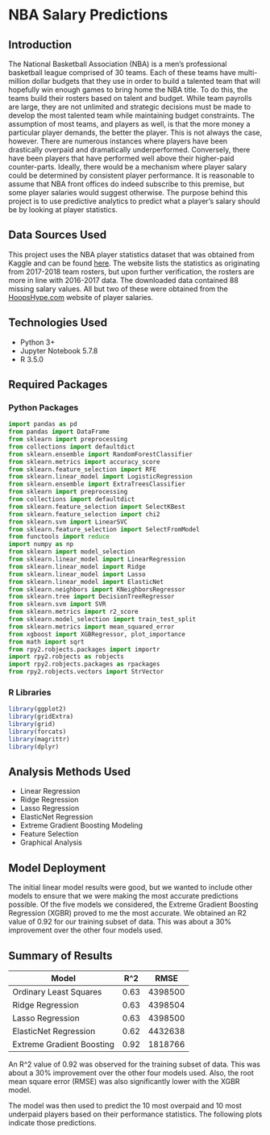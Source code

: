 # NBA Salary Predictions

## Introduction
The National Basketball Association (NBA) is a men’s professional basketball league comprised of 30 teams.  Each of these teams have multi-million dollar budgets that they use in order to build a talented team that will hopefully win enough games to bring home the NBA title.  To do this, the teams build their rosters based on talent and budget.  While team payrolls are large, they are not unlimited and strategic decisions must be made to develop the most talented team while maintaining budget constraints.  The assumption of most teams, and players as well, is that the more money a particular player demands, the better the player.  This is not always the case, however.  There are numerous instances where players have been drastically overpaid and dramatically underperformed. Conversely, there have been players that have performed well above their higher-paid counter-parts.  Ideally, there would be a mechanism where player salary could be determined by consistent player performance.  It is reasonable to assume that NBA front offices do indeed subscribe to this premise, but some player salaries would suggest otherwise.  The purpose behind this project is to use predictive analytics to predict what a player’s salary should be by looking at player statistics.

## Data Sources Used
This project uses the NBA player statistics dataset that was obtained from Kaggle and can be found [here](https://www.kaggle.com/koki25ando/salary).  The website lists the statistics as originating from 2017-2018 team rosters, but upon further verification, the rosters are more in line with 2016-2017 data.  The downloaded data contained 88 missing salary values.  All but two of these were obtained from the [HoopsHype.com](https://hoopshype.com/salaries/players/2016-2017/) website of player salaries.

## Technologies Used
* Python 3+  
* Jupyter Notebook 5.7.8  
* R 3.5.0

## Required Packages
### Python Packages
```python
import pandas as pd
from pandas import DataFrame
from sklearn import preprocessing
from collections import defaultdict
from sklearn.ensemble import RandomForestClassifier
from sklearn.metrics import accuracy_score
from sklearn.feature_selection import RFE
from sklearn.linear_model import LogisticRegression
from sklearn.ensemble import ExtraTreesClassifier
from sklearn import preprocessing
from collections import defaultdict
from sklearn.feature_selection import SelectKBest
from sklearn.feature_selection import chi2
from sklearn.svm import LinearSVC
from sklearn.feature_selection import SelectFromModel
from functools import reduce
import numpy as np
from sklearn import model_selection
from sklearn.linear_model import LinearRegression
from sklearn.linear_model import Ridge
from sklearn.linear_model import Lasso
from sklearn.linear_model import ElasticNet
from sklearn.neighbors import KNeighborsRegressor
from sklearn.tree import DecisionTreeRegressor
from sklearn.svm import SVR
from sklearn.metrics import r2_score
from sklearn.model_selection import train_test_split
from sklearn.metrics import mean_squared_error
from xgboost import XGBRegressor, plot_importance
from math import sqrt
from rpy2.robjects.packages import importr
import rpy2.robjects as robjects
import rpy2.robjects.packages as rpackages
from rpy2.robjects.vectors import StrVector
```
### R Libraries
```R
library(ggplot2)
library(gridExtra)
library(grid)
library(forcats)
library(magrittr)
library(dplyr)
```

## Analysis Methods Used
* Linear Regression
* Ridge Regression
* Lasso Regression
* ElasticNet Regression
* Extreme Gradient Boosting Modeling
* Feature Selection
* Graphical Analysis

## Model Deployment
The initial linear model results were good, but we wanted to include other models to ensure that we were making the most accurate predictions possible.  Of the five models we considered, the Extreme Gradient Boosting Regression (XGBR) proved to me the most accurate.  We obtained an R2 value of 0.92 for our training subset of data.  This was about a 30% improvement over the other four models used.  

## Summary of Results
| Model | R^2 | RMSE |  
| ----- | ----- | ---- |  
| Ordinary Least Squares | 0.63 | 4398500 |  
| Ridge Regression | 0.63 | 4398504 |  
| Lasso Regression | 0.63 | 4398500 |  
| ElasticNet Regression | 0.62 | 4432638 |  
| Extreme Gradient Boosting | 0.92 | 1818766 |  

An R^2 value of 0.92 was observed for the training subset of data.  This was about a 30% improvement over the other four models used.  Also, the root mean square error (RMSE) was also significantly lower with the XGBR model.

The model was then used to predict the 10 most overpaid and 10 most underpaid players based on their performance statistics.  The following plots indicate those predictions.
